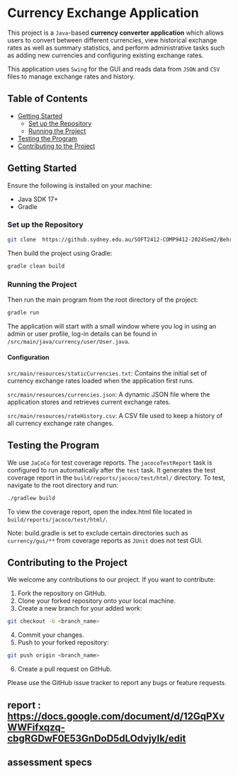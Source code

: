 # Currency Exchange Application

This project is a `Java`-based **currency converter application** which allows users to convert between different currencies, view historical exchange rates as well as summary statistics, and perform administrative tasks such as adding new currencies and configuring existing exchange rates.

This application uses `Swing` for the GUI and reads data from `JSON` and `CSV` files to manage exchange rates and history.

## Table of Contents

- [Getting Started](#getting-started)
  - [Set up the Repository](#set-up-the-repository)
  - [Running the Project](#running-the-project)
- [Testing the Program](#testing-the-program)
- [Contributing to the Project](#contributing-to-the-project)


## Getting Started 

Ensure the following is installed on your machine:
- Java SDK 17+
- Gradle

### Set up the Repository

```bash
git clone  https://github.sydney.edu.au/SOFT2412-COMP9412-2024Sem2/Behroz_Lab01_Group01_CE_A1.git
```

Then build the project using Gradle:

```bash
gradle clean build
```

### Running the Project
Then run the main program from the root directory of the project:

```bash
gradle run
```

The application will start with a small window where you log in using an admin or user profile, log-in details can be found in `/src/main/java/currency/user/User.java`.

#### Configuration
`src/main/resources/staticCurrencies.txt`: Contains the initial set of currency exchange rates loaded when the application first runs.

`src/main/resources/currencies.json`: A dynamic JSON file where the application stores and retrieves current exchange rates.

`src/main/resources/rateHistory.csv`: A CSV file used to keep a history of all currency exchange rate changes.

## Testing the Program

We use `JaCoCo` for test coverage reports. The `jacocoTestReport` task is configured to run automatically after the `test` task. It generates the test coverage report in the `build/reports/jacoco/test/html/` directory. To test, navigate to the root directory and run:

```bash
./gradlew build
```

To view the coverage report, open the index.html file located in `build/reports/jacoco/test/html/`.

Note: build.gradle is set to exclude certain directories such as `currency/gui/**` from coverage reports as `JUnit` does not test GUI.

## Contributing to the Project

We welcome any contributions to our project. If you want to contribute:

1. Fork the repository on GitHub.
2. Clone your forked repository onto your local machine.
3. Create a new branch for your added work:
```bash
git checkout -b <branch_name>
```
4. Commit your changes.
5. Push to your forked repository:
```bash
git push origin <branch_name>
```
6. Create a pull request on GitHub.

Please use the GitHub issue tracker to report any bugs or feature requests.



## report : https://docs.google.com/document/d/12GqPXvWWFifxqzq-cbgRGDwF0E53GnDoD5dLOdvjyIk/edit

## assessment specs
